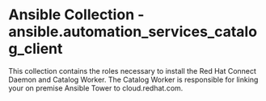 # Ansible Collection - ansible.automation_services_catalog_client

This collection contains the roles necessary to install the
Red Hat Connect Daemon and Catalog Worker. The Catalog Worker
is responsible for linking your on premise Ansible Tower to
cloud.redhat.com.
